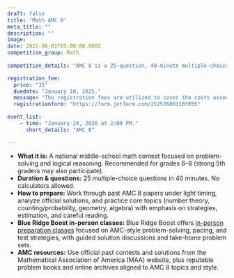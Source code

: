 ```yaml
---
draft: false
title: 'Math AMC 8'
meta_title: ""
description: ""
image: 
date: 2022-06-01T05:00:00.000Z
competition_group: Math
  
competition_details: "AMC 8 is a 25-question, 40-minute multiple-choice math contest that focuses on problem-solving and logical reasoning. It’s designed for middle schoolers, with participation recommended for students in grades 6–8 (strong 5th graders may also take it)"

registration_fee:
  price: "35"
  duedate: "January 10, 2025."
  message: "The registration fees are utilized to cover the costs associated with team registration with Mathematical Association of America and the administrative tasks required to manage the contest."
  registrationform: "https://form.jotform.com/252576801183055"

event_list:
    - time: "January 24, 2026 at 2:00 PM."
      short_details: "AMC 8"

---
```


<section class="amc8-overview">
  <ul>
    <li><strong>What it is:</strong> A national middle-school math contest focused on problem-solving and logical reasoning. Recommended for grades 6–8 (strong 5th graders may also participate).</li>
    <li><strong>Duration & questions:</strong> 25 multiple-choice questions in 40 minutes. No calculators allowed.</li>
    <li><strong>How to prepare:</strong> Work through past AMC 8 papers under light timing, analyze official solutions, and practice core topics (number theory, counting/probability, geometry, algebra) with emphasis on strategies, estimation, and careful reading.</li>
    <li><strong>Blue Ridge Boost in-person classes:</strong> Blue Ridge Boost offers
      <a href="https://blueridgeboost.com/classes/math/">in-person preparation classes</a>
      focused on AMC-style problem-solving, pacing, and test strategies, with guided solution discussions and take-home problem sets.
    </li>
    <li><strong>AMC resources:</strong> Use official past contests and solutions from the Mathematical Association of America (MAA) website, plus reputable problem books and online archives aligned to AMC 8 topics and style.</li>
  </ul>
</section>